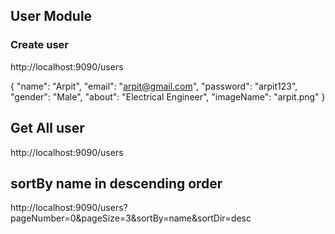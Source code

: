 
## User Module

### Create user


http://localhost:9090/users

{
        "name": "Arpit",
        "email": "arpit@gmail.com",
        "password": "arpit123",
        "gender": "Male",
        "about": "Electrical Engineer",
        "imageName": "arpit.png"
}


## Get All user
http://localhost:9090/users

## sortBy name in descending order

http://localhost:9090/users?pageNumber=0&pageSize=3&sortBy=name&sortDir=desc

